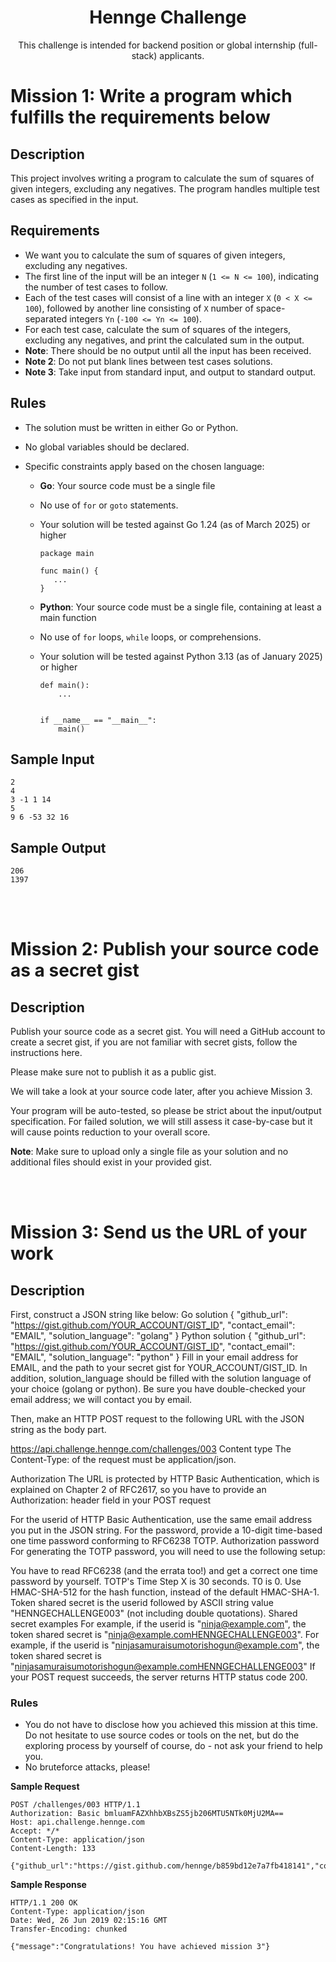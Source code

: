 <h1 align="center">Hennge Challenge</h1>
<p align="center">This challenge is intended for backend position or global internship (full-stack) applicants.</p>

# Mission 1: Write a program which fulfills the requirements below

## Description
This project involves writing a program to calculate the sum of squares of given integers, excluding any negatives. The program handles multiple test cases as specified in the input.

## Requirements
- We want you to calculate the sum of squares of given integers, excluding any negatives.
- The first line of the input will be an integer `N` (`1 <= N <= 100`), indicating the number of test cases to follow.
- Each of the test cases will consist of a line with an integer `X` (`0 < X <= 100`), followed by another line consisting of `X` number of space-separated integers `Yn` (`-100 <= Yn <= 100`).
- For each test case, calculate the sum of squares of the integers, excluding any negatives, and print the calculated sum in the output.
- **Note**: There should be no output until all the input has been received.
- **Note 2**: Do not put blank lines between test cases solutions.
- **Note 3**: Take input from standard input, and output to standard output.

## Rules
- The solution must be written in either Go or Python.
- No global variables should be declared.
- Specific constraints apply based on the chosen language:
  
  - **Go**: Your source code must be a single file
  - No use of `for` or `goto` statements.
  - Your solution will be tested against Go 1.24 (as of March 2025) or higher
    ```
    package main

    func main() {
       ...
    }
    ```
    
  - **Python**: Your source code must be a single file, containing at least a main function
  - No use of `for` loops, `while` loops, or comprehensions.
  - Your solution will be tested against Python 3.13 (as of January 2025) or higher
    ```
    def main():
        ...
  

    if __name__ == "__main__":
        main()
    ```
## Sample Input
```
2
4
3 -1 1 14
5
9 6 -53 32 16
```
## Sample Output
```
206
1397
```
<br>
<br>

# Mission 2: Publish your source code as a secret gist

## Description
Publish your source code as a secret gist. You will need a GitHub account to create a secret gist, if you are not familiar with secret gists, follow the instructions here.

Please make sure not to publish it as a public gist.

We will take a look at your source code later, after you achieve Mission 3.

Your program will be auto-tested, so please be strict about the input/output specification. For failed solution, we will still assess it case-by-case but it will cause points reduction to your overall score.

**Note**: Make sure to upload only a single file as your solution and no additional files should exist in your provided gist.

<br>
<br>

# Mission 3: Send us the URL of your work

## Description
First, construct a JSON string like below:
Go solution
{
  "github_url": "https://gist.github.com/YOUR_ACCOUNT/GIST_ID",
  "contact_email": "EMAIL",
  "solution_language": "golang"
}
Python solution
{
  "github_url": "https://gist.github.com/YOUR_ACCOUNT/GIST_ID",
  "contact_email": "EMAIL",
  "solution_language": "python"
}
Fill in your email address for EMAIL, and the path to your secret gist for YOUR_ACCOUNT/GIST_ID. In addition, solution_language should be filled with the solution language of your choice (golang or python). Be sure you have double-checked your email address; we will contact you by email.

Then, make an HTTP POST request to the following URL with the JSON string as the body part.

https://api.challenge.hennge.com/challenges/003
Content type
The Content-Type: of the request must be application/json.

Authorization
The URL is protected by HTTP Basic Authentication, which is explained on Chapter 2 of RFC2617, so you have to provide an Authorization: header field in your POST request

For the userid of HTTP Basic Authentication, use the same email address you put in the JSON string.
For the password, provide a 10-digit time-based one time password conforming to RFC6238 TOTP.
Authorization password
For generating the TOTP password, you will need to use the following setup:

You have to read RFC6238 (and the errata too!) and get a correct one time password by yourself.
TOTP's Time Step X is 30 seconds. T0 is 0.
Use HMAC-SHA-512 for the hash function, instead of the default HMAC-SHA-1.
Token shared secret is the userid followed by ASCII string value "HENNGECHALLENGE003" (not including double quotations).
Shared secret examples
For example, if the userid is "ninja@example.com", the token shared secret is "ninja@example.comHENNGECHALLENGE003".
For example, if the userid is "ninjasamuraisumotorishogun@example.com", the token shared secret is "ninjasamuraisumotorishogun@example.comHENNGECHALLENGE003"
If your POST request succeeds, the server returns HTTP status code 200.

### Rules
- You do not have to disclose how you achieved this mission at this time. Do not hesitate to use source codes or tools on the net, but do the exploring process by yourself of course, do - not ask your friend to help you.
- No bruteforce attacks, please!

**Sample Request**
```
POST /challenges/003 HTTP/1.1
Authorization: Basic bmluamFAZXhhbXBsZS5jb206MTU5NTk0MjU2MA==
Host: api.challenge.hennge.com
Accept: */*
Content-Type: application/json
Content-Length: 133

{"github_url":"https://gist.github.com/hennge/b859bd12e7a7fb418141","contact_email":"ninja@example.com","solution_language":"golang"}
```
**Sample Response**
```
HTTP/1.1 200 OK
Content-Type: application/json
Date: Wed, 26 Jun 2019 02:15:16 GMT
Transfer-Encoding: chunked

{"message":"Congratulations! You have achieved mission 3"}
```
